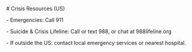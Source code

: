 \# Crisis Resources (US)

\- Emergencies: Call 911

\- Suicide \& Crisis Lifeline: Call or text 988, or chat at 988lifeline.org

\- If outside the US: contact local emergency services or nearest hospital.



